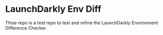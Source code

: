 # LaunchDarkly Env Diff
Thise repo is a test repo to test and refine the LaunchDarkly Environment Difference Checker.
